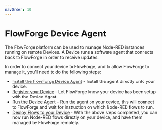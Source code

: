 ```yaml
---
navOrder: 10
---
```

# FlowForge Device Agent

The FlowForge platform can be used to manage Node-RED instances running on remote Devices.
A Device runs a software agent that connects back to FlowForge in order to receive updates.

In order to connect your device to FlowForge, and to allow FlowForge to manage it, you'll need to do the following steps:

- [Install the FlowForge Device Agent](./install.md) - Install the agent directly onto your device.
- [Register your Device](./register.md) - Let FlowForge know your device has been setup with the Device Agent.
- [Run the Device Agent](./running.md) - Run the agent on your device, this will connect to FlowForge and wait for instruction on which Node-RED flows to run.
- [Deploy Flows to your Device](./deploy.md) - With the above steps completed, you can now run Node-RED flows directly on your device, and have them managed by FlowForge remotely.